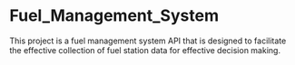 # Fuel_Management_System

This project is a fuel management system API that is designed to facilitate the effective collection of fuel station data for effective decision making.
